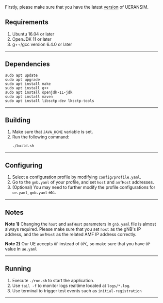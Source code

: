 Firstly, please make sure that you have the latest [version](https://github.com/aligungr/UERANSIM/releases) of UERANSIM.

##  Requirements
1. Ubuntu 16.04 or later 
2. OpenJDK 11 or later
3. g++/gcc version 6.4.0 or later

---

## Dependencies
```
sudo apt update
sudo apt upgrade
sudo apt install make
sudo apt install g++
sudo apt install openjdk-11-jdk
sudo apt install maven
sudo apt install libsctp-dev lksctp-tools
```

---

## Building
1. Make sure that `JAVA_HOME` variable is set.
2. Run the following command:
    ```
    ./build.sh
    ```

---

## Configuring
1. Select a configuration profile by modifying `config/profile.yaml`.
2. Go to the `gnb.yaml` of your profile, and set `host` and `amfHost` addresses.
3. (Optional) You may need to further modify the profile configurations for `ue.yaml`, `gnb.yaml` etc.

---

## Notes

**Note 1)** Changing the `host` and `amfHost` parameters in `gnb.yaml` file is almost always required. Please make sure that you set `host` as the gNB's IP address, and the `amfHost` as the related AMF IP address correctly.

**Note 2)** Our UE accepts `OP` instead of `OPC`, so make sure that you have `OP` value in `ue.yaml`

---

## Running
1. Execute `./run.sh` to start the application.
2. Use `tail -f` to monitor logs realtime located at `logs/*.log`.
3. Use terminal to trigger test events such as `initial-registration`

---

